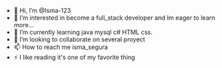 - 👋 Hi, I’m @Isma-123
- 👀 I’m interested in become a full_stack developer and Im eager to learn more...
- 🌱 I’m currently learning java mysql c# HTML css.
- 💞️ I’m looking to collaborate on several proyect
- 📫 How to reach me  isma_segura 
- ⚡ I like reading it's one of my favorite thing


